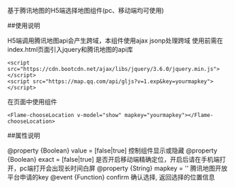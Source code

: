 基于腾讯地图的H5端选择地图组件(pc、移动端均可使用)

##使用说明  

H5端调用腾讯地图api会产生跨域，本组件使用ajax  jsonp处理跨域
使用前需在index.html页面引入jquery和腾讯地图的api库

``` 
<script src="https://cdn.bootcdn.net/ajax/libs/jquery/3.6.0/jquery.min.js"></script>
<script src="https://map.qq.com/api/gljs?v=1.exp&key=yourmapkey"></script>
```


在页面中使用组件  
``` 
<Flame-chooseLocation v-model="show" mapkey="yourmapkey"></Flame-chooseLocation>
```


##属性说明  

@property {Boolean} value = [false|true] 控制组件显示或隐藏
@property {Boolean} exact = [false|true] 是否开启移动端精确定位，开启后请在手机端打开，pc端打开会出现长时间白屏
@property {String} mapkey = '' 腾讯地图开放平台申请的key
@event {Function} confirm 确认选择, 返回选择的位置信息

	